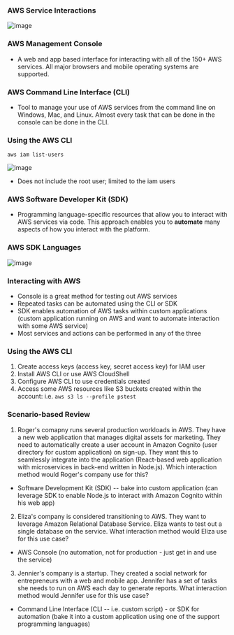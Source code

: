 ### AWS Service Interactions

![image](https://user-images.githubusercontent.com/114364831/212338172-1a962620-b69b-4821-b9b5-36ba00983114.png)

### AWS Management Console

* A web and app based interface for interacting with all of the 150+ AWS services. All major browsers and mobile operating systems are supported.

### AWS Command Line Interface (CLI)

* Tool to manage your use of AWS services from the command line on Windows, Mac, and Linux. Almost every task that can be done in the console can be done in the CLI.

### Using the AWS CLI

``` aws iam list-users ```

![image](https://user-images.githubusercontent.com/114364831/212338951-b81a376b-cdc6-44b8-bed9-9039152a613b.png)

* Does not include the root user; limited to the iam users

### AWS Software Developer Kit (SDK)

* Programming language-specific resources that allow you to interact with AWS services via code. This approach enables you to **automate** many aspects of how you interact with the platform.

### AWS SDK Languages

![image](https://user-images.githubusercontent.com/114364831/212339894-4cb60d9a-028b-4fc3-83c8-510bb496df70.png)

### Interacting with AWS

* Console is a great method for testing out AWS services
* Repeated tasks can be automated using the CLI or SDK
* SDK enables automation of AWS tasks within custom applications (custom application running on AWS and want to automate interaction with some AWS service)
* Most services and actions can be performed in any of the three

### Using the AWS CLI

1. Create access keys (access key, secret access key) for IAM user
2. Install AWS CLI or use AWS CloudShell
3. Configure AWS CLI to use credentials created
4. Access some AWS resources like S3 buckets created within the account: i.e. `aws s3 ls --profile pstest`

### Scenario-based Review

1. Roger's comapny runs several production workloads in AWS. They have a new web application that manages digital assets for marketing. They need to automatically create a user account in Amazon Cognito (user directory for custom application) on sign-up. They want this to seamlessly integrate into the application (React-based web application with microservices in back-end written in Node.js). Which interaction method would Roger's company use for this?

* Software Development Kit (SDK) -- bake into custom application (can leverage SDK to enable Node.js to interact with Amazon Cognito within his web app)

2. Eliza's company is considered transitioning to AWS. They want to leverage Amazon Relational Database Service. Eliza wants to test out a single database on the service. What interaction method would Eliza use for this use case?

* AWS Console (no automation, not for production - just get in and use the service)

3. Jennier's company is a startup. They created a social network for entrepreneurs with a web and mobile app. Jennifer has a set of tasks she needs to run on AWS each day to generate reports. What interaction method would Jennifer use for this use case?

* Command Line Interface (CLI -- i.e. custom script) - or SDK for automation (bake it into a custom application using one of the support programming languages)
